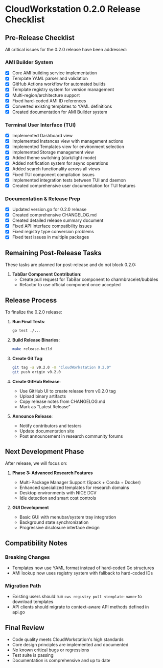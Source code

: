 # CloudWorkstation 0.2.0 Release Checklist

## Pre-Release Checklist

All critical issues for the 0.2.0 release have been addressed:

### AMI Builder System
- [x] Core AMI building service implementation
- [x] Template YAML parser and validation
- [x] GitHub Actions workflow for automated builds
- [x] Template registry system for version management
- [x] Multi-region/architecture support
- [x] Fixed hard-coded AMI ID references
- [x] Converted existing templates to YAML definitions
- [x] Created documentation for AMI Builder system

### Terminal User Interface (TUI)
- [x] Implemented Dashboard view
- [x] Implemented Instances view with management actions
- [x] Implemented Templates view for environment selection
- [x] Implemented Storage management view
- [x] Added theme switching (dark/light mode)
- [x] Added notification system for async operations
- [x] Added search functionality across all views
- [x] Fixed TUI component compilation issues
- [x] Implemented integration tests between TUI and daemon
- [x] Created comprehensive user documentation for TUI features

### Documentation & Release Prep
- [x] Updated version.go for 0.2.0 release
- [x] Created comprehensive CHANGELOG.md
- [x] Created detailed release summary document
- [x] Fixed API interface compatibility issues
- [x] Fixed registry type conversion problems
- [x] Fixed test issues in multiple packages

## Remaining Post-Release Tasks

These tasks are planned for post-release and do not block 0.2.0:

1. **TabBar Component Contribution**:
   - Create pull request for TabBar component to charmbracelet/bubbles
   - Refactor to use official component once accepted

## Release Process

To finalize the 0.2.0 release:

1. **Run Final Tests**:
   ```bash
   go test ./...
   ```

2. **Build Release Binaries**:
   ```bash
   make release-build
   ```

3. **Create Git Tag**:
   ```bash
   git tag -a v0.2.0 -m "CloudWorkstation 0.2.0"
   git push origin v0.2.0
   ```

4. **Create GitHub Release**:
   - Use GitHub UI to create release from v0.2.0 tag
   - Upload binary artifacts
   - Copy release notes from CHANGELOG.md
   - Mark as "Latest Release"

5. **Announce Release**:
   - Notify contributors and testers
   - Update documentation site
   - Post announcement in research community forums

## Next Development Phase

After release, we will focus on:

1. **Phase 3: Advanced Research Features**
   - Multi-Package Manager Support (Spack + Conda + Docker)
   - Enhanced specialized templates for research domains
   - Desktop environments with NICE DCV
   - Idle detection and smart cost controls

2. **GUI Development**
   - Basic GUI with menubar/system tray integration
   - Background state synchronization
   - Progressive disclosure interface design

## Compatibility Notes

### Breaking Changes
- Templates now use YAML format instead of hard-coded Go structures
- AMI lookup now uses registry system with fallback to hard-coded IDs

### Migration Path
- Existing users should run `cws registry pull <template-name>` to download templates
- API clients should migrate to context-aware API methods defined in api.go

## Final Review

- Code quality meets CloudWorkstation's high standards
- Core design principles are implemented and documented
- No known critical bugs or regressions
- Test suite is passing
- Documentation is comprehensive and up to date